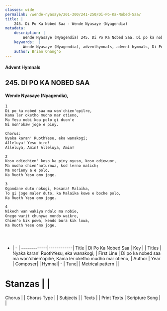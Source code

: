 ```yaml
---
classes: wide
permalink: /wende-nyasaye/201-300/241-250/Di-Po-Ka-Nobed-Saa/
title: |
    245. Di Po Ka Nobed Saa - Wende Nyasaye (Nyagendia)
metadata:
    description: |
        Wende Nyasaye (Nyagendia) 245. Di Po Ka Nobed Saa. Di po ka nobed saa ma wan'chien'opilre, Kama ler oketho mudho mar otieno, Ma Yesu nobi koa polo gi duon'e Ni mon'okaw joge e piny.  Chorus: Nyaka karan' RuothYesu, eka wanakogi; Alleluya! Yesu biro! Alleluya, Amin! Alleluya, Amin!  
    keywords:  |
        Wende Nyasaye (Nyagendia), adventhymnals, advent hymnals, Di Po Ka Nobed Saa, Di po ka nobed saa ma wan'chien'opilre, Kama ler oketho mudho mar otieno,. Nyaka karan' RuothYesu, eka wanakogi;
    author: Brian Onang'o
---
```


#### Advent Hymnals
## 245. DI PO KA NOBED SAA
####  Wende Nyasaye (Nyagendia),

```txt
1
Di po ka nobed saa ma wan'chien'opilre,
Kama ler oketho mudho mar otieno,
Ma Yesu nobi koa polo gi duon'e
Ni mon'okaw joge e piny.

Chorus:
Nyaka karan' RuothYesu, eka wanakogi;
Alleluya! Yesu biro!
Alleluya, Amin! Alleluya, Amin!

2
Koso odiechien' koso ka piny oyuso, koso odiewuor,
Ma mudho chien'noturnwa, kod lerno malich;
Ma norieny a e polo,
Ka Ruoth Yesu omo joge.

3
Ogandane duto nokogi, Hosana! Malaika,
To gi joge maler duto, ka Malaika kowe e boche polo,
Ka Ruoth Yesu omo joge.

4
Nikech wan wakiya ndalo ma nobie,
Onego warit chunywa mondo waikre,
Chien'o kik powa, kendo bura kik lowa,
Ka Ruoth Yesu omo joge.





```

- |   -  |
-------------|------------|
Title | Di Po Ka Nobed Saa |
Key |  |
Titles | Nyaka karan' RuothYesu, eka wanakogi; |
First Line | Di po ka nobed saa ma wan'chien'opilre, Kama ler oketho mudho mar otieno, |
Author | 
Year | 
Composer| |
Hymnal|  - |
Tune|  |
Metrical pattern | |
# Stanzas |  |
Chorus |  |
Chorus Type |  |
Subjects | |
Texts |  |
Print Texts | 
Scripture Song |  |
    

